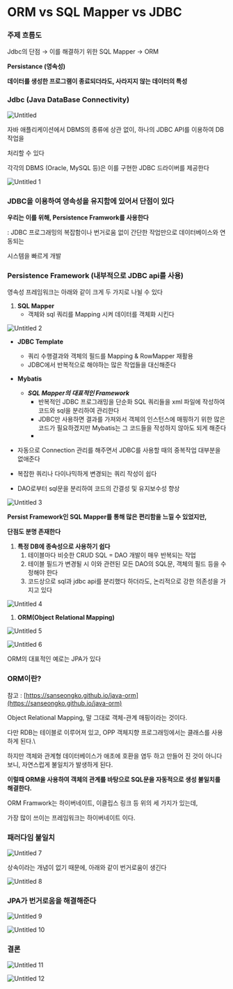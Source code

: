 # ORM vs SQL Mapper vs JDBC

### 주제 흐름도

Jdbc의 단점 → 이를 해결하기 위한 SQL Mapper → ORM

**Persistance (영속성)**

**데이터를 생성한 프로그램이 종료되더라도, 사라지지 않는 데이터의 특성**

### Jdbc (Java DataBase Connectivity)

![Untitled](https://user-images.githubusercontent.com/80089860/167233272-166e8064-a9b3-41a5-b6ae-50b2f63f87bb.png)

자바 애플리케이션에서 DBMS의 종류에 상관 없이, 하나의 JDBC API를 이용하여 DB작업을

처리할 수 있다

각각의 DBMS (Oracle, MySQL 등)은 이를 구현한 JDBC 드라이버를 제공한다

![Untitled 1](https://user-images.githubusercontent.com/80089860/167233274-18ed657d-e03a-4ba0-9262-688168e137c2.png)

### JDBC을 이용하여 영속성을 유지함에 있어서 단점이 있다

**우리는 이를 위해, Persistence Framwork를 사용한다**

: JDBC 프로그래밍의 복잡함이나 번거로움 없이 간단한 작업만으로 데이터베이스와 연동되는

시스템을 빠르게 개발

### Persistence Framework (내부적으로 JDBC api를 사용)

영속성 프레임워크는 아래와 같이 크게 두 가지로 나뉠 수 있다

1. **SQL Mapper** 
    - 객체와 sql 쿼리를 Mapping 시켜 데이터를 객체화 시킨다

![Untitled 2](https://user-images.githubusercontent.com/80089860/167233278-2420b6e2-fe81-41e1-b28c-b445f3bdaa98.png)

- **JDBC Template**
    - 쿼리 수행결과와 객체의 필드를 Mapping & RowMapper 재활용
    - JDBC에서 반복적으로 해야하는 많은 작업들을 대신해준다

- **Mybatis**
    - ***SQL Mapper의 대표적인 Framework***
        - 반복적인 JDBC 프로그래밍을 단순화 SQL 쿼리들을 xml 파일에 작성하여 코드와 sql을 분리하여 관리한다
        - JDBC만 사용하면 결과를 가져와서 객체의 인스턴스에 매핑하기 위한 많은 코드가 필요하겠지만 Mybatis는 그 코드들을 작성하지 않아도 되게 해준다
        - 
- 자동으로 Connection 관리를 해주면서 JDBC를 사용할 때의 중복작업 대부분을 없애준다
- 복잡한 쿼리나 다이나믹하게 변경되는 쿼리 작성이 쉽다
- DAO로부터 sql문을 분리하여 코드의 간결성 및 유지보수성 향상
    
![Untitled 3](https://user-images.githubusercontent.com/80089860/167233281-65b164f8-a805-4ba1-95ae-c08b9f2bf84a.png) 

**Persist Framework인 SQL Mapper를 통해 많은 편리함을 느낄 수 있었지만,**

**단점도 분명 존재한다**

1. **특정 DB에 종속성으로 사용하기 쉽다**
    1. 테이블마다 비슷한 CRUD SQL = DAO 개발이 매우 반복되는 작업
    2. 테이블 필드가 변경될 시 이와 관련된 모든 DAO의 SQL문, 객체의 필드 등을 수정해야 한다
    3. 코드상으로 sql과 jdbc api를 분리했다 하더라도, 논리적으로 강한 의존성을 가지고 있다

![Untitled 4](https://user-images.githubusercontent.com/80089860/167233285-8b54d432-fa1f-4b52-bfa3-9b5d85ddf767.png)

1. **ORM(Object Relational Mapping)**

![Untitled 5](https://user-images.githubusercontent.com/80089860/167233290-7a553351-6d9c-4690-9787-7508f938dd6d.png)

![Untitled 6](https://user-images.githubusercontent.com/80089860/167233292-192d2bfb-dc58-4f62-a412-367661e4494b.png)

ORM의 대표적인 예로는 JPA가 있다

### **ORM이란?**

참고 : [https://sanseongko.github.io/java-orm](https://sanseongko.github.io/java-orm)

Object Relational Mapping, 말 그대로 객체-관계 매핑이라는 것이다. 

다만 RDB는 테이블로 이루어져 있고, OPP 객체지향 프로그래밍에서는 클래스를 사용하게 된다.\

하지만 객체와 관계형 데이터베이스가 애초에 호환을 염두 하고 만들어 진 것이 아니다보니, 자연스럽게 불일치가 발생하게 된다. 

**이럴때 ORM을 사용하여 객체의 관계를 바탕으로 SQL문을 자동적으로 생성 불일치를 해결한다.**

ORM Framwork는 하이버네이트, 이클립스 링크 등 위의 세 가지가 있는데,

가장 많이 쓰이는 프레임워크는 하이버네이트 이다.

### 패러다임 불일치

![Untitled 7](https://user-images.githubusercontent.com/80089860/167233298-2c7f89d4-bb8f-48cf-9740-0f24b388ca69.png)

상속이라는 개념이 없기 때문에, 아래와 같이 번거로움이 생긴다

![Untitled 8](https://user-images.githubusercontent.com/80089860/167233300-c068b113-a1a4-47f1-ae89-85507fff1180.png)

### JPA가 번거로움을 해결해준다

![Untitled 9](https://user-images.githubusercontent.com/80089860/167233307-8b638340-01df-4728-8527-492489368929.png)

![Untitled 10](https://user-images.githubusercontent.com/80089860/167233308-f21b13e9-6459-4cef-9e74-f01fb79ba7b4.png)

### 결론

![Untitled 11](https://user-images.githubusercontent.com/80089860/167233314-1d71af23-f8a6-4d3b-a9c3-98b96cae89ce.png)

![Untitled 12](https://user-images.githubusercontent.com/80089860/167233315-be0ff50f-244c-465c-9ccb-71fe51565676.png)

